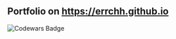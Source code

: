 ## Portfolio on https://errchh.github.io  

![Codewars Badge](https://www.codewars.com/users/errchh/badges/small)
